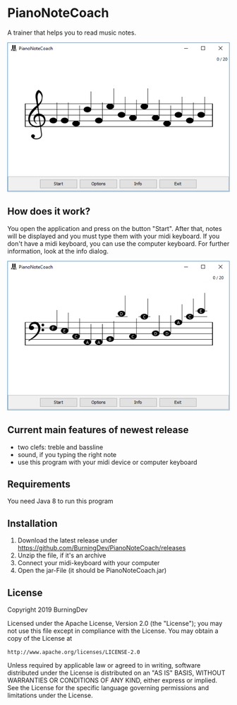 # PianoNoteCoach
A trainer that helps you to read music notes.

![alt text](https://raw.githubusercontent.com/BurningDev/PianoNoteCoach/master/images/PianoNoteCoach.png)

## How does it work?
You open the application and press on the button "Start". After that, notes will be displayed and you must type them with your midi keyboard. If you don't have a midi keyboard, you can use the computer keyboard. For further information, look at the info dialog.

![alt text](https://raw.githubusercontent.com/BurningDev/PianoNoteCoach/master/images/PianoNoteCoach4.png)

## Current main features of newest release
* two clefs: treble and bassline
* sound, if you typing the right note
* use this program with your midi device or computer keyboard

## Requirements
You need Java 8 to run this program

## Installation
1. Download the latest release under https://github.com/BurningDev/PianoNoteCoach/releases
2. Unzip the file, if it's an archive
3. Connect your midi-keyboard with your computer
4. Open the jar-File (it should be PianoNoteCoach.jar)

## License
Copyright 2019 BurningDev

Licensed under the Apache License, Version 2.0 (the "License");
you may not use this file except in compliance with the License.
You may obtain a copy of the License at

    http://www.apache.org/licenses/LICENSE-2.0

Unless required by applicable law or agreed to in writing, software
distributed under the License is distributed on an "AS IS" BASIS,
WITHOUT WARRANTIES OR CONDITIONS OF ANY KIND, either express or implied.
See the License for the specific language governing permissions and
limitations under the License.
